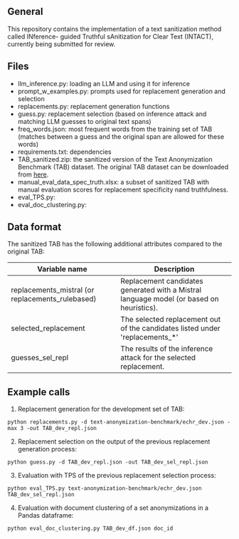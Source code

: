 ## General

This repository contains the implementation of a text sanitization method called INference-
guided Truthful sAnitization for Clear Text (INTACT), currently being submitted for review. 

## Files

- llm_inference.py: loading an LLM and using it for inference
- prompt_w_examples.py: prompts used for replacement generation and selection 
- replacements.py: replacement generation functions
- guess.py: replacement selection (based on inference attack and matching LLM guesses to original text spans)
- freq_words.json: most frequent words from the training set of TAB (matches between a guess and the original span are allowed for these words)
- requirements.txt: dependencies
- TAB_sanitized.zip: the sanitized version of the Text Anonymization Benchmark (TAB) dataset. The original TAB dataset can be downloaded from [here](https://github.com/NorskRegnesentral/text-anonymization-benchmark).
- manual_eval_data_spec_truth.xlsx: a subset of sanitized TAB with manual evaluation scores for replacement specificity nand truthfulness.
- eval_TPS.py: 
- eval_doc_clustering.py: 

## Data format

The sanitized TAB has the following additional attributes compared to the original TAB:

| Variable name      | Description       |
|----------------|----------------|
| replacements_mistral (or replacements_rulebased)  | Replacement candidates generated with a Mistral language model (or based on heuristics).  |
| selected_replacement  | The selected replacement out of the candidates listed under 'replacements_*'  |
| guesses_sel_repl  | The results of the inference attack for the selected replacement.  |

## Example calls 

1) Replacement generation for the development set of TAB: 

```{python}
python replacements.py -d text-anonymization-benchmark/echr_dev.json -max 3 -out TAB_dev_repl.json 
```

2) Replacement selection on the output of the previous replacement generation process:

```{python}
python guess.py -d TAB_dev_repl.json -out TAB_dev_sel_repl.json
```

3) Evaluation with TPS of the previous replacement selection process:

```{python}
python eval_TPS.py text-anonymization-benchmark/echr_dev.json TAB_dev_sel_repl.json
```

4) Evaluation with document clustering of a set anonymizations in a Pandas dataframe:
```{python}
python eval_doc_clustering.py TAB_dev_df.json doc_id
```
